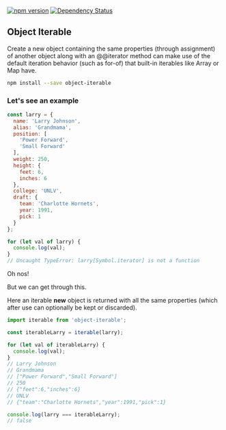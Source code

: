 [![npm version](https://badge.fury.io/js/object-iterable.svg)](https://www.npmjs.com/package/object-iterable)
[![Dependency Status](https://david-dm.org/evturn/object-iterable.svg)](https://www.npmjs.com/package/object-iterable)

## Object Iterable

Create a new object containing the same properties (through assignment) of another object along with an @@iterator method can make use of the default iteration behavior (such as for-of) that built-in iterables like Array or Map have.

```bash
npm install --save object-iterable
```

### Let's see an example

```javascript
const larry = {
  name: 'Larry Johnson',
  alias: 'Grandmama',
  position: [
    'Power Forward',
    'Small Forward'
  ],
  weight: 250,
  height: {
    feet: 6,
    inches: 6
  },
  college: 'UNLV',
  draft: {
    team: 'Charlotte Hornets',
    year: 1991,
    pick: 1
  }
};

for (let val of larry) {
  console.log(val);
}
// Uncaught TypeError: larry[Symbol.iterator] is not a function
```
Oh nos!

But we can get through this.

Here an iterable __new__ object is returned with all the same properties (which after use can optionally be kept or discarded).

```javascript
import iterable from 'object-iterable';

const iterableLarry = iterable(larry);

for (let val of iterableLarry) {
  console.log(val);
}
// Larry Johnson
// Grandmama
// ["Power Forward","Small Forward"]
// 250
// {"feet":6,"inches":6}
// UNLV
// {"team":"Charlotte Hornets","year":1991,"pick":1}

console.log(larry === iterableLarry);
// false
```
